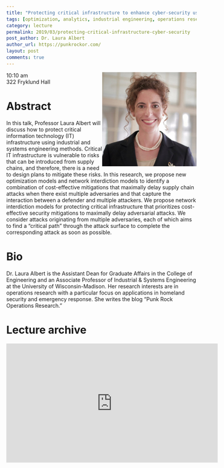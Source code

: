 ```yaml
---
title: "Protecting critical infrastructure to enhance cyber-security using optimization and analytics"
tags: [optimization, analytics, industrial engineering, operations research, cyber-security, infrastructure]
category: lecture
permalink: 2019/03/protecting-critical-infrastructure-cyber-security
post_author: Dr. Laura Albert
author_url: https://punkrockor.com/
layout: post
comments: true
---
```


<!-- This is for your headshot. -->
<img align="right" width="250px" src="/images/190305-albert.jpg" alt="Laura Albert"/>  

10:10 am  
322 Fryklund Hall  



# Abstract

In this talk, Professor Laura Albert will discuss how to protect critical information technology (IT) infrastructure using industrial and systems engineering methods. Critical IT infrastructure is vulnerable to risks that can be introduced from supply chains, and therefore, there is a need to design plans to mitigate these risks. In this research, we propose new optimization models and network interdiction models to identify a combination of cost-effective mitigations that maximally delay supply chain attacks when there exist multiple adversaries and that capture the interaction between a defender and multiple attackers. We propose network interdiction models for protecting critical infrastructure that prioritizes cost-effective security mitigations to maximally delay adversarial attacks. We consider attacks originating from multiple adversaries, each of which aims to find a “critical path” through the attack surface to complete the corresponding attack as soon as possible.

# Bio

Dr. Laura Albert is the Assistant Dean for Graduate Affairs in the College of Engineering and an Associate Professor of Industrial & Systems Engineering at the University of Wisconsin-Madison. Her research interests are in operations research with a particular focus on applications in homeland security and emergency response. She writes the blog “Punk Rock Operations Research.”

# Lecture archive

<iframe width="560" height="315" src="https://www.youtube.com/embed/1bDHYTmkSJE" frameborder="0" allow="accelerometer; autoplay; encrypted-media; gyroscope; picture-in-picture" allowfullscreen></iframe>
